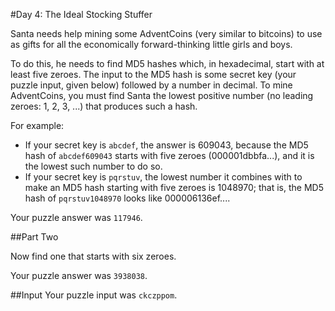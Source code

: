 #Day 4: The Ideal Stocking Stuffer

Santa needs help mining some AdventCoins (very similar to bitcoins) to use as gifts for all the economically forward-thinking little girls and boys.

To do this, he needs to find MD5 hashes which, in hexadecimal, start with at least five zeroes. The input to the MD5 hash is some secret key (your puzzle input, given below) followed by a number in decimal. To mine AdventCoins, you must find Santa the lowest positive number (no leading zeroes: 1, 2, 3, ...) that produces such a hash.

For example:

* If your secret key is `abcdef`, the answer is 609043, because the MD5 hash of `abcdef609043` starts with five zeroes (000001dbbfa...), and it is the lowest such number to do so.
* If your secret key is `pqrstuv`, the lowest number it combines with to make an MD5 hash starting with five zeroes is 1048970; that is, the MD5 hash of `pqrstuv1048970` looks like 000006136ef....

Your puzzle answer was `117946`.

##Part Two

Now find one that starts with six zeroes.

Your puzzle answer was `3938038`.

##Input
Your puzzle input was `ckczppom`.

